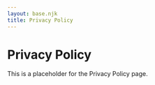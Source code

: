 ```yaml
---
layout: base.njk
title: Privacy Policy
---
```


# Privacy Policy

This is a placeholder for the Privacy Policy page.
